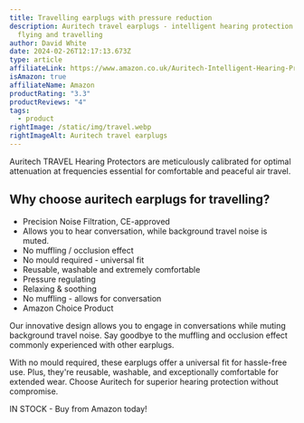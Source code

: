 ```yaml
---
title: Travelling earplugs with pressure reduction
description: Auritech travel earplugs - intelligent hearing protection for
  flying and travelling
author: David White
date: 2024-02-26T12:17:13.673Z
type: article
affiliateLink: https://www.amazon.co.uk/Auritech-Intelligent-Hearing-Protection-Travelling/dp/B06XHJS2CN?maas=maas_adg_BA64DC7534EB1E48EF34F98E1DAD6759_afap_abs&ref_=aa_maas&tag=maas
isAmazon: true
affiliateName: Amazon
productRating: "3.3"
productReviews: "4"
tags:
  - product
rightImage: /static/img/travel.webp
rightImageAlt: Auritech travel earplugs
---
```

Auritech TRAVEL Hearing Protectors are meticulously calibrated for optimal attenuation at frequencies essential for comfortable and peaceful air travel.

## Why choose auritech earplugs for travelling?

* Precision Noise Filtration, CE-approved
* Allows you to hear conversation, while background travel noise is muted.
* No muffling / occlusion effect
* No mould required - universal fit
* Reusable, washable and extremely comfortable
* Pressure regulating
* Relaxing & soothing
* No muffling - allows for conversation
* Amazon Choice Product

Our innovative design allows you to engage in conversations while muting background travel noise. Say goodbye to the muffling and occlusion effect commonly experienced with other earplugs.

With no mould required, these earplugs offer a universal fit for hassle-free use. Plus, they're reusable, washable, and exceptionally comfortable for extended wear. Choose Auritech for superior hearing protection without compromise.

IN STOCK - Buy from Amazon today!

